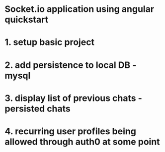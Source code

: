 # Socket.io application using angular quickstart
# 1. setup basic project
# 2. add persistence to local DB - mysql
# 3. display list of previous chats - persisted chats
# 4. recurring user profiles being allowed through auth0 at some point
